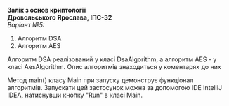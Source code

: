 **Залік з основ криптології** \
**Дровольського Ярослава, ІПС-32** \
*Варіант №5:* 
1. Алгоритм DSA
2. Алгоритм AES

Алгоритм DSA реалізований у класі DsaAlgorithm,
а алгоритм AES - у класі AesAlgorithm.
Опис алгоритмів знаходиться у коментарях до них

Метод main() класу Main при запуску
демонструє функціонал алгоритмів.
Запускати цей застосунок можна за допомогою IDE IntelliJ IDEA,
натиснувши кнопку "Run" в класі Main.
